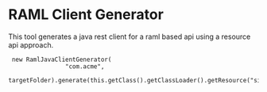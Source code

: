 # RAML Client Generator

This tool generates a java rest client for a raml based api using a resource api approach.

```
 new RamlJavaClientGenerator(
                "com.acme",
                targetFolder).generate(this.getClass().getClassLoader().getResource("simple/basic.raml"));
```